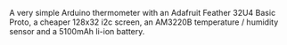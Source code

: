 A very simple Arduino thermometer with an Adafruit Feather 32U4 Basic Proto, a cheaper 128x32 i2c screen, an AM3220B temperature / humidity sensor and a 5100mAh li-ion battery.
